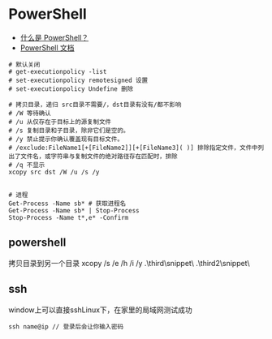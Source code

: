 # PowerShell

- [什么是 PowerShell？](https://learn.microsoft.com/zh-cn/powershell/scripting/overview?view=powershell-7.4)
- [PowerShell 文档](https://learn.microsoft.com/zh-cn/powershell/)


```shell
# 默认关闭
# get-executionpolicy -list
# set-executionpolicy remotesigned 设置
# set-executionpolicy Undefine 删除

# 拷贝目录，递归 src目录不需要/，dst目录有没有/都不影响
# /W 等待确认
# /u 从仅存在于目标上的源复制文件
# /s 复制目录和子目录，除非它们是空的。
# /y 禁止提示你确认覆盖现有目标文件。
# /exclude:FileName1[+[FileName2]][+[FileName3]( )] 排除指定文件，文件中列出了文件名，或字符串与复制文件的绝对路径存在匹配时，排除
# /q 不显示
xcopy src dst /W /u /s /y 


# 进程
Get-Process -Name sb* # 获取进程名
Get-Process -Name sb* | Stop-Process
Stop-Process -Name t*,e* -Confirm
```
## powershell
拷贝目录到另一个目录
xcopy /s /e /h /i /y .\third\snippet\ .\third2\snippet\

## ssh

window上可以直接sshLinux下，在家里的局域网测试成功
```shell
ssh name@ip // 登录后会让你输入密码
```